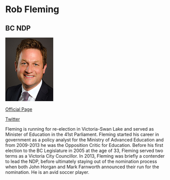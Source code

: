 # Rob Fleming

## BC NDP

![photo of Rob Fleming](images/Fleming.png)

[Official Page](https://robfleming.bcndp.ca)

[Twitter](https://twitter.com/Rob_Fleming)

Fleming is running for re-election in Victoria-Swan Lake and served as Minister of Education in the 41st Parliament. Fleming started his career in government as a policy analyst for the Ministry of Advanced Education and from 2009-2013 he was the Opposition Critic for Education. Before his first election to the BC Legislature in 2005 at the age of 33, Fleming served two terms as a Victoria City Councillor. In 2013, Fleming was briefly a contender to lead the NDP, before ultimately staying out of the nomination process when both John Horgan and Mark Farnworth announced their run for the nomination. He is an avid soccer player.
